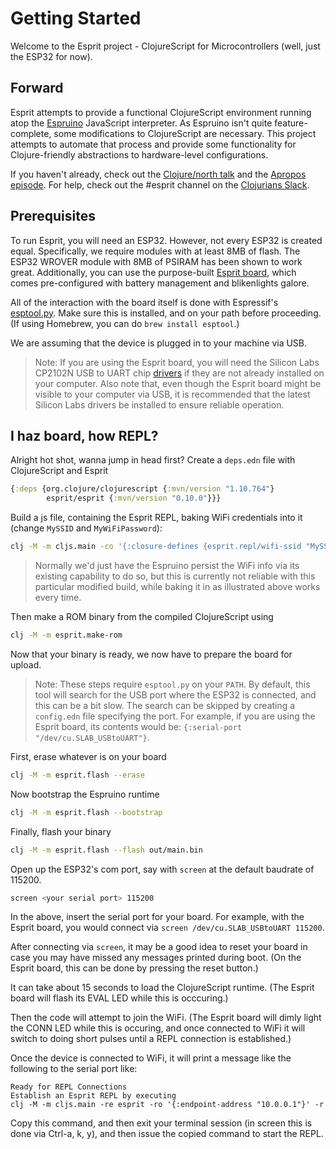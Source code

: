 # Getting Started

Welcome to the Esprit project - ClojureScript for Microcontrollers (well, just the ESP32 for now). 

## Forward
Esprit attempts to provide a functional ClojureScript environment running atop the [Espruino](https://www.espruino.com/) JavaScript interpreter. As Espruino isn't quite feature-complete, some modifications to ClojureScript are necessary. This project attempts to automate that process and provide some functionality for Clojure-friendly abstractions to hardware-level configurations.

If you haven't already, check out the [Clojure/north talk](https://youtu.be/u1jr4v7dhoo) and the [Apropos episode](https://youtu.be/J0wF92Zvq2c). For help, check out the #esprit channel on the [Clojurians Slack](http://clojurians.net/).

## Prerequisites
To run Esprit, you will need an ESP32. However, not every ESP32 is created equal. Specifically, we require modules with at least 8MB of flash. The ESP32 WROVER module with 8MB of PSIRAM has been shown to work great. Additionally, you can use the purpose-built [Esprit board](https://github.com/mfikes/esprit-board), which comes pre-configured with battery management and blikenlights galore.

All of the interaction with the board itself is done with Espressif's [esptool.py](https://github.com/espressif/esptool). Make sure this is installed, and on your path before proceeding. (If using Homebrew, you can do `brew install esptool`.)

We are assuming that the device is plugged in to your machine via USB.

> Note:  If you are using the Esprit board, you will need the Silicon Labs CP2102N USB to UART chip [drivers](https://www.silabs.com/products/development-tools/software/usb-to-uart-bridge-vcp-drivers) if they are not already installed on your computer. Also note that, even though the Esprit board might be visible to your computer via USB, it is recommended that the latest Silicon Labs drivers be installed to ensure reliable operation.

## I haz board, how REPL?
Alright hot shot, wanna jump in head first?
Create a `deps.edn` file with ClojureScript and Esprit
```clojure
{:deps {org.clojure/clojurescript {:mvn/version "1.10.764"}
        esprit/esprit {:mvn/version "0.10.0"}}}
```
Build a js file, containing the Esprit REPL, baking WiFi credentials into it (change `MySSID` and `MyWiFiPassword`):
```sh
clj -M -m cljs.main -co '{:closure-defines {esprit.repl/wifi-ssid "MySSID" esprit.repl/wifi-password "MyWiFiPassword"} :optimizations :simple :target :none :browser-repl false :process-shim false}' -c esprit.repl
```
> Normally we'd just have the Espruino persist the WiFi info via its existing capability to do so, but this is currently not reliable with this particular modified build, while baking it in as illustrated above works every time.

Then make a ROM binary from the compiled ClojureScript using
```sh
clj -M -m esprit.make-rom
```
Now that your binary is ready, we now have to prepare the board for upload.

> Note: These steps require `esptool.py` on your `PATH`. By default, this tool will search for the USB port where the ESP32 is connected, and this can be a bit slow. The search can be skipped by creating a `config.edn` file specifying the port. For example, if you are using the Esprit board, its contents would be: `{:serial-port "/dev/cu.SLAB_USBtoUART"}`.

First, erase whatever is on your board
```sh
clj -M -m esprit.flash --erase
```
Now bootstrap the Espruino runtime
```sh
clj -M -m esprit.flash --bootstrap
```
Finally, flash your binary
```sh
clj -M -m esprit.flash --flash out/main.bin
```
Open up the ESP32's com port, say with `screen` at the default baudrate of 115200.

```sh
screen <your serial port> 115200
```

In the above, insert the serial port for your board. For example, with the Esprit board, you would connect via `screen /dev/cu.SLAB_USBtoUART 115200`.

After connecting via `screen`, it may be a good idea to reset your board in case you may have missed any messages printed during boot. (On the Esprit board, this can be done by pressing the reset button.)

It can take about 15 seconds to load the ClojureScript runtime. (The Esprit board will flash its EVAL LED while this is occcuring.)

Then the code will attempt to join the WiFi. (The Esprit board will dimly light the CONN LED while this is occuring, and once connected to WiFi it will switch to doing short pulses until a REPL connection is established.)

Once the device is connected to WiFi, it will print a message like the following to the serial port like:
```
Ready for REPL Connections
Establish an Esprit REPL by executing
clj -M -m cljs.main -re esprit -ro '{:endpoint-address "10.0.0.1"}' -r
```

Copy this command, and then exit your terminal session (in screen this is done via Ctrl-a, k, y), and then issue the copied command to start the REPL.
